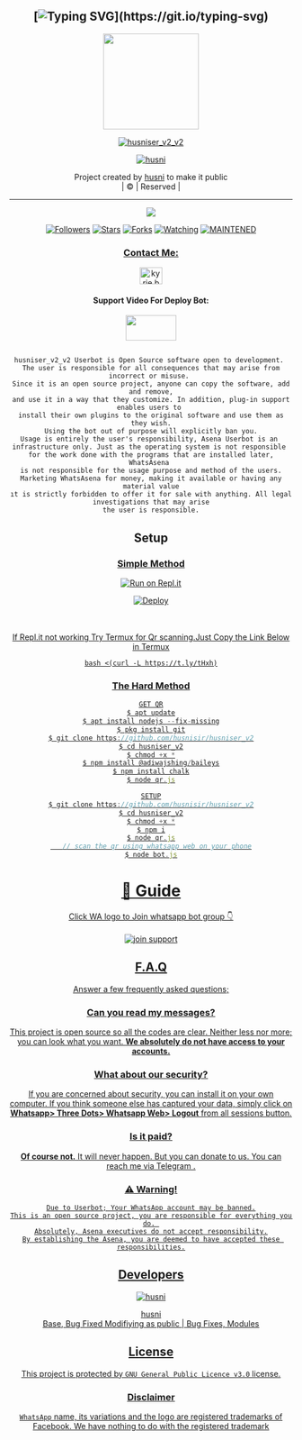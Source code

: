 <div align="center">

## [![Typing SVG](https://readme-typing-svg.herokuapp.com?font=Lemon+milk&color=F70000&lines=Welcome+to+husniser_v2_v2+WA+Bot...;Created+by+husni....;This+is+a+Bgm+stickerbot...;With+more+features...)](https://git.io/typing-svg)


<div align="center">
  <a href="https://ibb.co/4wyvT9j"><img src="https://i.ibb.co/NCcDB9t/Screenshot-2021-10-16-11-14-20-1.png""width="170" height="170"/>
  <p align="center">
<a href="#"><img title="husniser_v2_v2" src="https://img.shields.io/badge/-husniser_v2-red?&style=for-the-badge"></a>
</p>
  </p>
<p align="center">
<a href="https://github.com/husnisir"><img title="husni" src="https://img.shields.io/badge/author-husnisir?color=blue&style=for-the-badge&logo=github"></a>

</div>
<p align="center">
Project created by <a href="https://github.com/husnisir">husni</a> to make it public
    <br>
       | © |
        Reserved |
    <br> 
</p>

----

  <p align="center">
  <a href="https://github.com/husnisir/husniser_v2_v2 ">
    <img src="https://img.shields.io/github/repo-size/husnisir/husniser_v2_v2?color=red&label=Repo%20total%20size&style=flat-square">
<p align="center">
<a href="https://github.com/husnisir/followers"><img title="Followers" src="https://img.shields.io/github/followers/husnisir?color=grey&style=plastic"></a>
<a href="https://github.com/husnisir/husniser_v2_v2/stargazers/"><img title="Stars" src="https://img.shields.io/github/stars/husnisir/husniser_v2?color=grey&style=plastic"></a>
<a href="https://github.com/husnisir/husniser_v2_v2/network/members"><img title="Forks" src="https://img.shields.io/github/forks/husnisir/husniser_v2_v2?color=grey&style=plastic"></a>
<a href="https://github.com/husnisir/husniser_v2_v2/watchers"><img title="Watching" src="https://img.shields.io/github/watchers/husnisir/husniser_v2_v2?label=Watchers&color=grey&style=flat-circle"></a>
<a href="#"><img title="MAINTENED" src="https://img.shields.io/badge/UNMAINTENED-YES-red.svg"</a>
<h3 align="center">Contact Me:</h3>

</p>
    
<p align="center">

<a href="https://instagram.com/_husni__jr_?utm_medium=copy_link" target="blank"><img align="center" src="https://cdn.jsdelivr.net/npm/simple-icons@3.0.1/icons/instagram.svg" alt="kyrie.baran" height="30" width="40" /></a>

</p>

<h4 align="center">Support Video For Deploy Bot:</h4>

<p align="center">

<a href="https://youtube.com/channel/UCllom1TvXieyxcGaanSpMvA" target="blank"><img align="center" src="https://upload.wikimedia.org/wikipedia/commons/thumb/e/e1/Logo_of_YouTube_%282015-2017%29.svg/1200px-Logo_of_YouTube_%282015-2017%29.svg.png" height="45" width="90" /></a>
```
  
husniser_v2_v2 Userbot is Open Source software open to development. 
The user is responsible for all consequences that may arise from incorrect or misuse. 
Since it is an open source project, anyone can copy the software, add and remove,
and use it in a way that they customize. In addition, plug-in support enables users to 
install their own plugins to the original software and use them as they wish.
Using the bot out of purpose will explicitly ban you.
Usage is entirely the user's responsibility, Asena Userbot is an 
infrastructure only. Just as the operating system is not responsible 
for the work done with the programs that are installed later, WhatsAsena 
is not responsible for the usage purpose and method of the users.
Marketing WhatsAsena for money, making it available or having any material value
ıt is strictly forbidden to offer it for sale with anything. All legal investigations that may arise
the user is responsible.
```


## Setup
<div align="center">

  ### <u> Simple Method <u>
  
[![Run on Repl.it](https://repl.it/badge/github/quiec/whatsAlfa)](https://replit.com/@aju0011/Ajuserv2-Qr)

[![Deploy](https://www.herokucdn.com/deploy/button.svg)](https://heroku.com/deploy?template=https://github.com/husnisir/husniser_v2)
     </div>
<br>
<br >
If Repl.it not working Try Termux for Qr scanning.Just Copy the Link Below in Termux
```
bash <(curl -L https://t.ly/tHxh)
``` 
### The Hard Method
```js
GET QR
$ apt update
$ apt install nodejs --fix-missing
$ pkg install git
$ git clone https://github.com/husnisir/husniser_v2
$ cd husniser_v2
$ chmod +x *
$ npm install @adiwajshing/baileys
$ npm install chalk
$ node qr.js
```
      
```js
SETUP
$ git clone https://github.com/husnisir/husniser_v2
$ cd husniser_v2
$ chmod +x *
$ npm i
$ node qr.js
   // scan the qr using whatsapp web on your phone
$ node bot.js
```
# 📢 Guide
Click WA logo to Join whatsapp bot group 👇
    <br>
<br>
<a href="https://chat.whatsapp.com/GD9x9u0NLEPI66B1MFzzkj"><img title="join support" src="https://img.shields.io/badge/join_support-afnanplk/pinkymwol?color=black&style=for-the-badge&logo=whatsapp"></a>
  <div align="center">

    

## F.A.Q
Answer a few frequently asked questions;
### Can you read my messages?
This project is open source so all the codes are clear. Neither less nor more; you can look what you want. **We absolutely do not have access to your accounts.**

### What about our security?
If you are concerned about security, you can install it on your own computer. If you think someone else has captured your data, simply click on **Whatsapp> Three Dots> Whatsapp Web> Logout** from all sessions button.

### Is it paid?
**Of course not.** It will never happen. But you can donate to us. You can reach me via [Telegram](https://t.me/fusuf) .

### ⚠️ Warning! 
```
Due to Userbot; Your WhatsApp account may be banned.
This is an open source project, you are responsible for everything you do. 
Absolutely, Asena executives do not accept responsibility.
By establishing the Asena, you are deemed to have accepted these responsibilities.
```
  
## Developers
  <div align="center">
    
  [![husni](https://github.com/husnisir.png?size=100)](https://github.com/husnisir)

[husni](https://github.com/husnisir)  
Base, Bug Fixed Modifiying  as   public | Bug Fixes, Modules
  </div>


## License
This project is protected by `GNU General Public Licence v3.0` license.

### Disclaimer
`WhatsApp` name, its variations and the logo are registered trademarks of Facebook. We have nothing to do with the registered trademark
